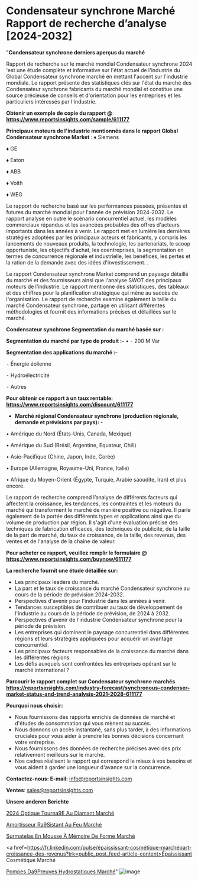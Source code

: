 # Condensateur synchrone Marché Rapport de recherche d’analyse [2024-2032]

"<strong>Condensateur synchrone derniers aperçus du marché</strong>

Rapport de recherche sur le marché mondial Condensateur synchrone 2024 'est une étude complète et informative sur l'état actuel de l'industrie du Global Condensateur synchrone marché en mettant l'accent sur l'industrie mondiale. Le rapport présente des statistiques clés sur l'état du marché des Condensateur synchrone fabricants du marché mondial et constitue une source précieuse de conseils et d'orientation pour les entreprises et les particuliers intéressés par l'industrie.

<strong>Obtenir un exemple de copie du rapport @ <a href=https://www.reportsinsights.com/sample/611177>https://www.reportsinsights.com/sample/611177</a></strong>

<strong>Principaux moteurs de l'industrie mentionnés dans le rapport Global Condensateur synchrone Market</strong> :
♦ Siemens

♦ GE

♦ Eaton

♦ ABB

♦ Voith

♦ WEG

Le rapport de recherche basé sur les performances passées, présentes et futures du marché mondial pour l'année de prévision 2024-2032. Le rapport analyse en outre le scénario concurrentiel actuel, les modèles commerciaux répandus et les avancées probables des offres d'acteurs importants dans les années à venir. Le rapport met en lumière les dernières stratégies adoptées par les principaux acteurs et fabricants, y compris les lancements de nouveaux produits, la technologie, les partenariats, le scoop opportuniste, les objectifs d'achat, les coentreprises, la segmentation en termes de concurrence régionale et industrielle, les bénéfices, les pertes et la ration de la demande avec des idées d'investissement. .

Le rapport Condensateur synchrone Market comprend un paysage détaillé du marché et des fournisseurs ainsi que l'analyse SWOT des principaux moteurs de l'industrie. Le rapport mentionne des statistiques, des tableaux et des chiffres pour la planification stratégique qui mène au succès de l'organisation. Le rapport de recherche examine également la taille du marché Condensateur synchrone, partage en utilisant différentes méthodologies et fournit des informations précises et détaillées sur le marché.

<strong>Condensateur synchrone Segmentation du marché basée sur :</strong>

<strong>Segmentation du marché par type de produit :-</strong>
•
⁃ 200 M Var

<strong>Segmentation des applications du marché :-</strong>

⁃ Énergie éolienne

⁃ Hydroélectricité

⁃ Autres

<strong>Pour obtenir ce rapport à un taux rentable: <a href=https://www.reportsinsights.com/discount/611177>https://www.reportsinsights.com/discount/611177</a></strong>
<ul>
  <li><strong>Marché régional Condensateur synchrone (production régionale, demande et prévisions par pays): -</strong></li>
</ul>
• Amérique du Nord (États-Unis, Canada, Mexique)

• Amérique du Sud (Brésil, Argentine, Equateur, Chili)

• Asie-Pacifique (Chine, Japon, Inde, Corée)

• Europe (Allemagne, Royaume-Uni, France, Italie)

• Afrique du Moyen-Orient (Égypte, Turquie, Arabie saoudite, Iran) et plus encore.

Le rapport de recherche comprend l’analyse de différents facteurs qui affectent la croissance, les tendances, les contraintes et les moteurs du marché qui transforment le marché de manière positive ou négative. Il parle également de la portée des différents types et applications ainsi que du volume de production par région. Il s'agit d'une évaluation précise des techniques de fabrication efficaces, des techniques de publicité, de la taille de la part de marché, du taux de croissance, de la taille, des revenus, des ventes et de l'analyse de la chaîne de valeur.

<strong>Pour acheter ce rapport, veuillez remplir le formulaire @   <a href=https://www.reportsinsights.com/buynow/611177>https://www.reportsinsights.com/buynow/611177</a></strong>

<strong>La recherche fournit une étude détaillée sur:</strong>
<ul>
  <li>Les principaux leaders du marché.</li>
  <li>La part et le taux de croissance du marché Condensateur synchrone au cours de la période de prévision 2024-2032.</li>
  <li>Perspectives d'avenir pour l'industrie dans les années à venir.</li>
  <li>Tendances susceptibles de contribuer au taux de développement de l'industrie au cours de la période de prévision, de 2024 à 2032.</li>
  <li>Perspectives d'avenir de l'industrie Condensateur synchrone pour la période de prévision.</li>
  <li>Les entreprises qui dominent le paysage concurrentiel dans différentes régions et leurs stratégies appliquées pour acquérir un avantage concurrentiel.</li>
  <li>Les principaux facteurs responsables de la croissance du marché dans les différentes régions.</li>
  <li>Les défis auxquels sont confrontées les entreprises opérant sur le marché international ?</li>
</ul>

<strong>Parcourir le rapport complet sur Condensateur synchrone marchés <a href=https://reportsinsights.com/industry-forecast/synchronous-condenser-market-status-and-trend-analysis-2021-2028-611177>https://reportsinsights.com/industry-forecast/synchronous-condenser-market-status-and-trend-analysis-2021-2028-611177</a></strong>

<strong>Pourquoi nous choisir:</strong>
<ul>
  <li>Nous fournissons des rapports enrichis de données de marché et d'études de consommation qui vous mènent au succès.</li>
  <li>Nous donnons un accès instantané, sans plus tarder, à des informations cruciales pour vous aider à prendre les bonnes décisions concernant votre entreprise.</li>
  <li>Nous fournissons des données de recherche précises avec des prix relativement meilleurs sur le marché.</li>
  <li>Nos cadres réalisent le rapport qui correspond le mieux à vos besoins et vous aident à garder une longueur d'avance sur la concurrence.</li>
</ul>
<strong>Contactez-nous:
</strong><strong>E-mail:</strong> <a href=mailto:info@reportsinsights.com>info@reportsinsights.com</a>

<strong>Ventes</strong>: <a href=mailto:sales@reportsinsights.com>sales@reportsinsights.com</a>

<strong>Unsere anderen Berichte</strong>

<a href=https://www.linkedin.com/pulse/2024-optique-tourn%C3%A9e-au-diamant-march%C3%A9-rapport-suojc/>2024 Optique Tourna9E Au Diamant Marché</a>

<a href=https://www.linkedin.com/pulse/amortisseur-r%C3%A9sistant-au-feu-march%C3%A9-2024-taille-2fwhc/>Amortisseur Ra9Sistant Au Feu Marché</a>

<a href=https://www.linkedin.com/pulse/surmatelas-en-mousse-à-mémoire-de-forme-marché-zknrc/>Surmatelas En Mousse À Mémoire De Forme Marché</a>

<a href=https://fr.linkedin.com/pulse/épaississant-cosmétique-marchépart-croissance-des-revenus?trk=public_post_feed-article-content>Épaississant Cosmétique Marché</a>

<a href=https://www.linkedin.com/pulse/pompes-d%C3%A9preuves-hydrostatiques-march%C3%A9-tendance-8mm5f/>Pompes Da9Preuves Hydrostatiques Marché</a>"
![image](https://github.com/daminid12/RItrends/assets/158430485/11d2325d-d5ce-4c3b-b15d-f3770cfa7d5f)
